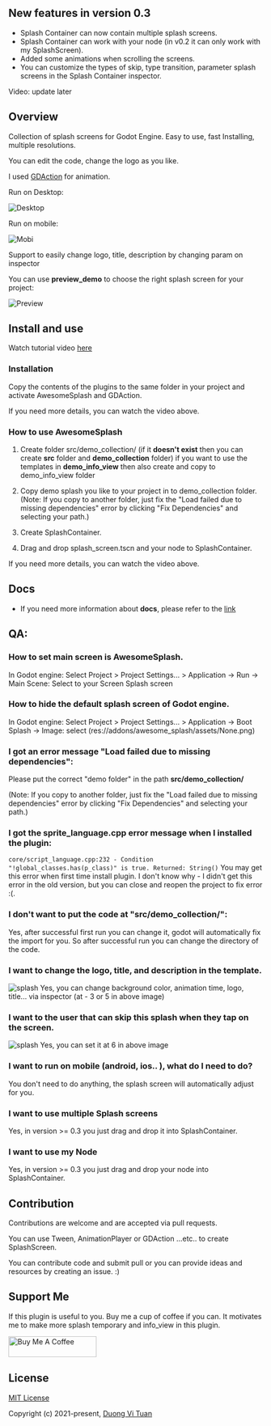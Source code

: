 ## New features in version 0.3
- Splash Container can now contain multiple splash screens.
- Splash Container can work with your node (in v0.2 it can only work with my SplashScreen).
- Added some animations when scrolling the screens.
- You can customize the types of skip, type transition, parameter splash screens in the Splash Container inspector.

Video: update later

## Overview
Collection of splash screens for Godot Engine. Easy to use, fast Installing, multiple resolutions.

You can edit the code, change the logo as you like.

I used [GDAction](https://github.com/duongvituan/godot-action-animation-framework) for animation.

Run on Desktop:

![Desktop](https://github.com/duongvituan/godot-awesome-splash/blob/master/image_readme/desktop_size.gif)

Run on mobile:

![Mobi](https://github.com/duongvituan/godot-awesome-splash/blob/master/image_readme/mobile_size.gif)

Support to easily change logo, title, description by changing param on inspector

You can use **preview_demo** to choose the right splash screen for your project:

![Preview](https://github.com/duongvituan/godot-awesome-splash/blob/master/image_readme/preview_demo.gif)


## Install and use

Watch tutorial video [here](http://www.youtube.com/watch?v=5ULQduv5GZw)


### Installation
Copy the contents of the plugins to the same folder in your project and activate AwesomeSplash and GDAction.

If you need more details, you can watch the video above.


### How to use AwesomeSplash
1. Create folder src/demo_collection/ (if it **doesn't exist** then you can create **src** folder and **demo_collection** folder)
if you want to use the templates in **demo_info_view** then also create and copy to demo_info_view folder

2. Copy demo splash you like to your project in to demo_collection folder.
(Note: If you copy to another folder, just fix the "Load failed due to missing dependencies" error by clicking "Fix Dependencies" and selecting your path.)
3. Create SplashContainer.
4. Drag and drop splash_screen.tscn and your node to SplashContainer.

If you need more details, you can watch the video above.

## Docs
- If you need more information about **docs**, please refer to the [link](docs.md)


## QA:
### How to set main screen is AwesomeSplash.
In Godot engine: Select Project > Project Settings... > Application -> Run -> Main Scene: Select to your Screen Splash screen

### How to hide the default splash screen of Godot engine.
In Godot engine: Select Project > Project Settings... > Application -> Boot Splash -> Image: select (res://addons/awesome_splash/assets/None.png)

### I got an error message "Load failed due to missing dependencies": 
Please put the correct "demo folder" in the path **src/demo_collection/**

(Note: If you copy to another folder, just fix the "Load failed due to missing dependencies" error by clicking "Fix Dependencies" and selecting your path.)

### I got the sprite_language.cpp error message when I installed the plugin:
```core/script_language.cpp:232 - Condition "!global_classes.has(p_class)" is true. Returned: String()```
You may get this error when first time install plugin.
I don't know why - I didn't get this error in the old version, but you can close and reopen the project to fix error :(.

### I don't want to put the code at "src/demo_collection/":
Yes, after successful first run you can change it, godot will automatically fix the import for you. So after successful run you can change the directory of the code.

### I want to change the logo, title, and description in the template.
![splash](https://github.com/duongvituan/godot-awesome-splash/blob/master/image_readme/splash.png)
Yes, you can change background color, animation time, logo, title... via inspector (at - 3 or 5 in above image)


### I want to the user that can skip this splash when they tap on the screen.
![splash](https://github.com/duongvituan/godot-awesome-splash/blob/master/image_readme/container_splash.png)
Yes, you can set it at 6 in above image

### I want to run on mobile (android, ios.. ), what do I need to do?
You don't need to do anything, the splash screen will automatically adjust for you.

### I want to use multiple Splash screens
Yes, in version >= 0.3 you just drag and drop it into SplashContainer.

### I want to use my Node
Yes, in version >= 0.3 you just drag and drop your node into SplashContainer.

## Contribution
Contributions are welcome and are accepted via pull requests.

You can use Tween, AnimationPlayer or GDAction ...etc.. to create SplashScreen.

You can contribute code and submit pull or you can provide ideas and resources by creating an issue. :)


## Support Me
If this plugin is useful to you. Buy me a cup of coffee if you can. 
It motivates me to make more splash temporary and info_view in this plugin.

<a href="https://www.buymeacoffee.com/duongvituan" target="_blank"><img src="https://cdn.buymeacoffee.com/buttons/default-orange.png" alt="Buy Me A Coffee" height="41" width="174"></a>


## License

[MIT License](https://github.com/duongvituan/godot-action-animation-framework/blob/master/LICENSE)

Copyright (c) 2021-present, [Duong Vi Tuan](https://github.com/duongvituan)
